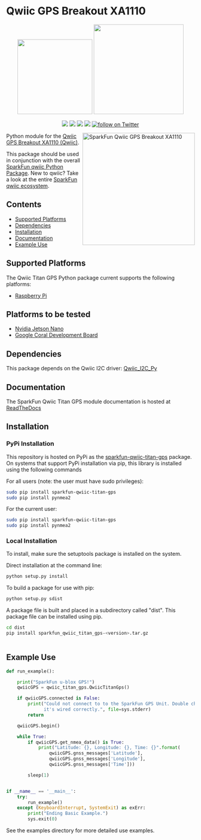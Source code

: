 Qwiic GPS Breakout XA1110
==============

<p align="center">
   <img src="https://cdn.sparkfun.com/assets/custom_pages/2/7/2/qwiic-logo-registered.jpg"  width=200>  
   <img src="https://www.python.org/static/community_logos/python-logo-master-v3-TM.png"  width=240>   
</p>
<p align="center">
	<a href="https://pypi.org/project/sparkfun-qwiic-titan-gps/" alt="Package">
		<img src="https://img.shields.io/pypi/pyversions/sparkfun_qwiic_vl53l1x.svg" /></a>
	<a href="https://github.com/sparkfun/Qwiic_Titan_Gps_Py/issues" alt="Issues">
		<img src="https://img.shields.io/github/issues/sparkfun/Qwiic_Titan_Gps_Py.svg" /></a>
	<a href="https://qwiic-titan-gps-py.readthedocs.io/en/latest/" alt="Documentation">
		<img src="https://readthedocs.org/projects/qwiic-titan_gps-py/badge/?version=latest&style=flat" /></a>
	<a href="https://github.com/sparkfun/Qwiic_Titan_Gps_Py/blob/master/LICENSE" alt="License">
		<img src="https://img.shields.io/badge/license-MIT-blue.svg" /></a>
	<a href="https://twitter.com/intent/follow?screen_name=sparkfun">
        	<img src="https://img.shields.io/twitter/follow/sparkfun.svg?style=social&logo=twitter"
           	 alt="follow on Twitter"></a>
	
</p>

<img src="https://cdn.sparkfun.com//assets/parts/1/2/3/4/0/14414-SparkFun_GPS_Breakout_-_XA1110__Qwiic_-01.jpg"  align="right" width=300 alt="SparkFun Qwiic GPS Breakout XA1110">

Python module for the [Qwiic GPS Breakout XA1110 (Qwiic)](https://www.sparkfun.com/products/14414).

This package should be used in conjunction with the overall [SparkFun qwiic Python Package](https://github.com/sparkfun/Qwiic_Py). New to qwiic? Take a look at the entire [SparkFun qwiic ecosystem](https://www.sparkfun.com/qwiic).
## Contents
* [Supported Platforms](#supported-platforms)
* [Dependencies](#dependencies)
* [Installation](#installation)
* [Documentation](#documentation)
* [Example Use](#example-use)

Supported Platforms
---
The Qwiic Titan GPS Python package current supports the following platforms:
* [Raspberry Pi](https://www.sparkfun.com/search/results?term=raspberry+pi)

Platforms to be tested
---
* [Nvidia Jetson Nano](https://www.sparkfun.com/products/15297)
* [Google Coral Development Board](https://www.sparkfun.com/products/15318)

Dependencies 
---------------
This package depends on the Qwiic I2C driver: [Qwiic_I2C_Py](https://github.com/sparkfun/Qwiic_I2C_Py)

Documentation
-------------
The SparkFun Qwiic Titan GPS module documentation is hosted at [ReadTheDocs](https://qwiic-titan-gps-py.readthedocs.io/en/latest/)

Installation
-------------

### PyPi Installation
This repository is hosted on PyPi as the [sparkfun-qwiic-titan-gps](https://pypi.org/project/sparkfun-qwiic-titan-gps/) 
package. On systems that support PyPi installation via pip, this library is installed using the following commands

For all users (note: the user must have sudo privileges):
```sh
sudo pip install sparkfun-qwiic-titan-gps
sudo pip install pynmea2
```
For the current user:

```sh
sudo pip install sparkfun-qwiic-titan-gps
sudo pip install pynmea2
```

### Local Installation
To install, make sure the setuptools package is installed on the system.

Direct installation at the command line:
```sh
python setup.py install
```

To build a package for use with pip:
```sh
python setup.py sdist
 ```
A package file is built and placed in a subdirectory called "dist". This package file can be installed using pip.
```sh
cd dist
pip install sparkfun_qwiic_titan_gps-<version>.tar.gz
  
```
Example Use
---------------

```python
def run_example():

    print("SparkFun u-blox GPS!")
    qwiicGPS = qwiic_titan_gps.QwiicTitanGps()

    if qwiicGPS.connected is False:
        print("Could not connect to to the SparkFun GPS Unit. Double check that\
              it's wired correctly.", file=sys.stderr)
        return

    qwiicGPS.begin()

    while True:
        if qwiicGPS.get_nmea_data() is True:
            print("Latitude: {}, Longitude: {}, Time: {}".format(
                qwiicGPS.gnss_messages['Latitude'],
                qwiicGPS.gnss_messages['Longitude'],
                qwiicGPS.gnss_messages['Time']))

        sleep(1)


if __name__ == '__main__':
    try:
        run_example()
    except (KeyboardInterrupt, SystemExit) as exErr:
        print("Ending Basic Example.")
        sys.exit(0)
 ```

See the examples directory for more detailed use examples.

